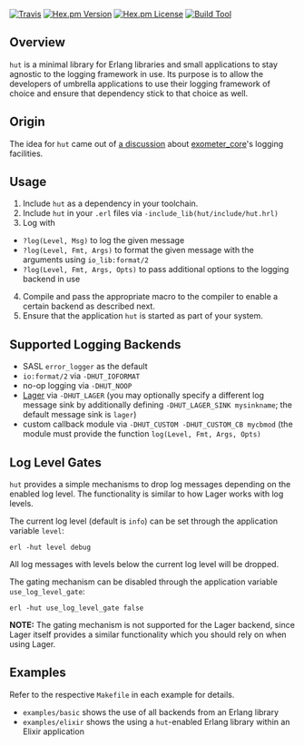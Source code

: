 [![Travis][travis badge]][travis]
[![Hex.pm Version][hex version badge]][hex]
[![Hex.pm License][hex license badge]][hex]
[![Build Tool][build tool]][hex]

## Overview

`hut` is a minimal library for Erlang libraries and small applications to
stay agnostic to the logging framework in use. Its purpose is to allow the
developers of umbrella applications to use their logging framework of choice
and ensure that dependency stick to that choice as well.

## Origin

The idea for `hut` came out of 
[a discussion](https://github.com/Feuerlabs/exometer_core/issues/57) about
[exometer_core](https://github.com/Feuerlabs/exometer_core)'s logging facilities.

## Usage

1. Include `hut` as a dependency in your toolchain.
2. Include `hut` in your `.erl` files via `-include_lib(hut/include/hut.hrl)`
3. Log with
  - `?log(Level, Msg)` to log the given message
  - `?log(Level, Fmt, Args)` to format the given message with the arguments using `io_lib:format/2`
  - `?log(Level, Fmt, Args, Opts)` to pass additional options to the logging backend in use
4. Compile and pass the appropriate macro to the compiler to enable a certain backend as described next.
5. Ensure that the application `hut` is started as part of your system.

## Supported Logging Backends

- SASL `error_logger` as the default
- `io:format/2` via `-DHUT_IOFORMAT`
- no-op logging via `-DHUT_NOOP`
- [Lager](https://github.com/basho/lager) via `-DHUT_LAGER` 
  (you may optionally specify a different log message sink by additionally defining 
  `-DHUT_LAGER_SINK mysinkname`; the default message sink is `lager`)
- custom callback module via `-DHUT_CUSTOM -DHUT_CUSTOM_CB mycbmod` 
  (the module must provide the function `log(Level, Fmt, Args, Opts)`

## Log Level Gates

`hut` provides a simple mechanisms to drop log messages depending on the enabled
log level. The functionality is similar to how Lager works with log levels.

The current log level (default is `info`) can be set through the application variable `level`:

```shell
erl -hut level debug
```

All log messages with levels below the current log level will be dropped.

The gating mechanism can be disabled through the application variable `use_log_level_gate`:

```shell
erl -hut use_log_level_gate false
```

**NOTE:** The gating mechanism is not supported for the Lager backend, since Lager
          itself provides a similar functionality which you should rely on when using
          Lager.

## Examples

Refer to the respective `Makefile` in each example for details.

- `examples/basic` shows the use of all backends from an Erlang library
- `examples/elixir` shows the using a `hut`-enabled Erlang library within an Elixir application

[travis]: https://travis-ci.org/tolbrino/hut
[travis badge]: https://img.shields.io/travis/tolbrino/hut/master.svg?style=flat-square
[hex]: https://hex.pm/packages/hut
[hex version badge]: https://img.shields.io/hexpm/v/hut.svg?style=flat-square
[hex license badge]: https://img.shields.io/hexpm/l/hut.svg?style=flat-square
[build tool]: https://img.shields.io/badge/build%20tool-erlang.mk-orange.svg?style=flat-square
